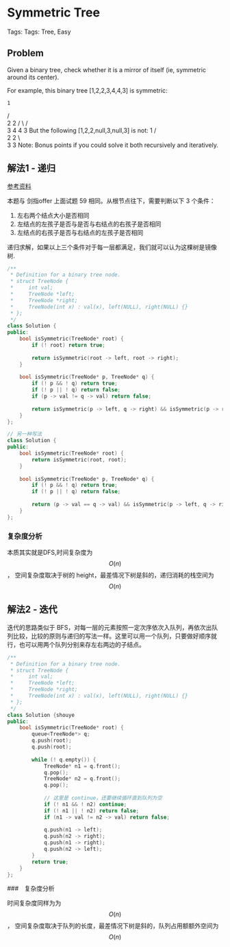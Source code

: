 # Symmetric Tree

Tags: Tags: Tree, Easy

## Problem

Given a binary tree, check whether it is a mirror of itself (ie, symmetric around its center).

For example, this binary tree [1,2,2,3,4,4,3] is symmetric:

    1
   / \
  2   2
 / \ / \
3  4 4  3
But the following [1,2,2,null,3,null,3] is not:
    1
   / \
  2   2
   \   \
   3    3
Note:
Bonus points if you could solve it both recursively and iteratively.

## 解法1 - 递归

[参考资料](https://siddontang.gitbooks.io/leetcode-solution/content/tree/symmetric_tree.html)

本题与 剑指offer 上面试题 59 相同。从根节点往下，需要判断以下 3 个条件：
1. 左右两个结点大小是否相同
2. 左结点的左孩子是否与是否与右结点的右孩子是否相同
3. 左结点的右孩子是否与右结点的左孩子是否相同

递归求解，如果以上三个条件对于每一层都满足，我们就可以认为这棵树是镜像树.

```cpp
/**
 * Definition for a binary tree node.
 * struct TreeNode {
 *     int val;
 *     TreeNode *left;
 *     TreeNode *right;
 *     TreeNode(int x) : val(x), left(NULL), right(NULL) {}
 * };
 */
class Solution {
public:
    bool isSymmetric(TreeNode* root) {
        if (! root) return true;
        
        return isSymmetric(root -> left, root -> right);
    }
    
    bool isSymmetric(TreeNode* p, TreeNode* q) {
        if (! p && ! q) return true;
        if (! p || ! q) return false;
        if (p -> val != q -> val) return false;
        
        return isSymmetric(p -> left, q -> right) && isSymmetric(p -> right, q -> left);
    }
};

// 另一种写法
class Solution {
public:
    bool isSymmetric(TreeNode* root) { 
        return isSymmetric(root, root);
    }
    
    bool isSymmetric(TreeNode* p, TreeNode* q) {
        if (! p && ! q) return true;
        if (! p || ! q) return false;
        
        return (p -> val == q -> val) && isSymmetric(p -> left, q -> right) && isSymmetric(p -> right, q -> left);
    }
};
```

### 复杂度分析

本质其实就是DFS,时间复杂度为 $$O(n)$$， 空间复杂度取决于树的 height，最差情况下树是斜的，递归消耗的栈空间为 $$O(n)$$

## 解法2 - 迭代

迭代的思路类似于 BFS，对每一层的元素按照一定次序依次入队列，再依次出队列比较，比较的原则与递归的写法一样。这里可以用一个队列，只要做好顺序就行，也可以用两个队列分别来存左右两边的子结点。

```cpp
/**
 * Definition for a binary tree node.
 * struct TreeNode {
 *     int val;
 *     TreeNode *left;
 *     TreeNode *right;
 *     TreeNode(int x) : val(x), left(NULL), right(NULL) {}
 * };
 */
class Solution {shouye
public:
    bool isSymmetric(TreeNode* root) {
        queue<TreeNode*> q;
        q.push(root);
        q.push(root);
        
        while (! q.empty()) {
            TreeNode* n1 = q.front();
            q.pop();
            TreeNode* n2 = q.front();
            q.pop();
            
            // 这里是 continue，还要继续循环直到队列为空
            if (! n1 && ! n2) continue;
            if (! n1 || ! n2) return false;
            if (n1 -> val != n2 -> val) return false;
            
            q.push(n1 -> left);
            q.push(n2 -> right);
            q.push(n1 -> right);
            q.push(n2 -> left);
        }
        return true;
    }
};
```

###　复杂度分析

时间复杂度同样为为 $$O(n)$$， 空间复杂度取决于队列的长度，最差情况下树是斜的，队列占用额额外空间为 $$O(n)$$